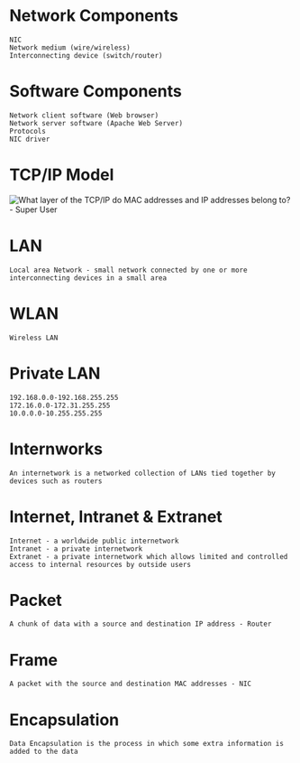 # Network Components
```
NIC
Network medium (wire/wireless)
Interconnecting device (switch/router)
```

# Software Components
```
Network client software (Web browser)
Network server software (Apache Web Server)
Protocols
NIC driver
```

# TCP/IP Model
![What layer of the TCP/IP do MAC addresses and IP addresses belong to? -  Super User](https://encrypted-tbn0.gstatic.com/images?q=tbn:ANd9GcTU0p2kWrRyAY21cL29Hj9svZCEnPpt84UT0w&usqp=CAU)

# LAN
```
Local area Network - small network connected by one or more interconnecting devices in a small area
```

# WLAN
```
Wireless LAN
```

# Private LAN
```
192.168.0.0-192.168.255.255
172.16.0.0-172.31.255.255
10.0.0.0-10.255.255.255
```

# Internworks
```
An internetwork is a networked collection of LANs tied together by devices such as routers
```

# Internet, Intranet & Extranet
```
Internet - a worldwide public internetwork
Intranet - a private internetwork
Extranet - a private internetwork which allows limited and controlled access to internal resources by outside users
```

# Packet
```
A chunk of data with a source and destination IP address - Router
```

# Frame
```
A packet with the source and destination MAC addresses - NIC
```

# Encapsulation
```
Data Encapsulation is the process in which some extra information is added to the data
```